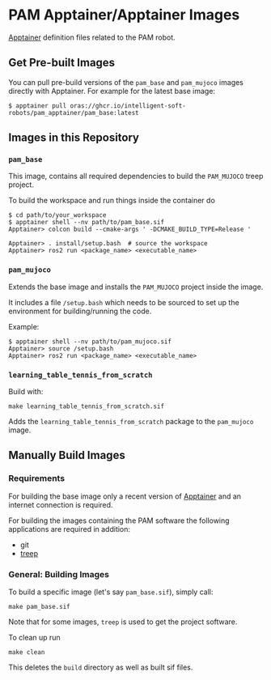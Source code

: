 # PAM Apptainer/Apptainer Images

[Apptainer](https://apptainer.org) definition files related to the PAM robot.


## Get Pre-built Images

You can pull pre-build versions of the `pam_base` and `pam_mujoco` images
directly with Apptainer. For example for the latest base image:

    $ apptainer pull oras://ghcr.io/intelligent-soft-robots/pam_apptainer/pam_base:latest


## Images in this Repository

### `pam_base`

This image, contains all required dependencies to build the `PAM_MUJOCO` treep
project.

To build the workspace and run things inside the container do

    $ cd path/to/your_workspace
    $ apptainer shell --nv path/to/pam_base.sif
    Apptainer> colcon build --cmake-args ' -DCMAKE_BUILD_TYPE=Release '

    Apptainer> . install/setup.bash  # source the workspace
    Apptainer> ros2 run <package_name> <executable_name>


### `pam_mujoco`

Extends the base image and installs the `PAM_MUJOCO` project inside the image.

It includes a file `/setup.bash` which needs to be sourced to set up
the environment for building/running the code.

Example:

    $ apptainer shell --nv path/to/pam_mujoco.sif
    Apptainer> source /setup.bash
    Apptainer> ros2 run <package_name> <executable_name>


### `learning_table_tennis_from_scratch`

Build with:

    make learning_table_tennis_from_scratch.sif

Adds the `learning_table_tennis_from_scratch` package to the `pam_mujoco` image.


## Manually Build Images

### Requirements

For building the base image only a recent version of
[Apptainer](https://apptainer.org) and an internet connection is required.

For building the images containing the PAM software the following applications
are required in addition:

- git
- [treep](https://pypi.org/project/treep/)


### General: Building Images

To build a specific image (let's say `pam_base.sif`), simply call:

    make pam_base.sif

Note that for some images, `treep` is used to get the project software.

To clean up run

    make clean

This deletes the `build` directory as well as built sif files.
